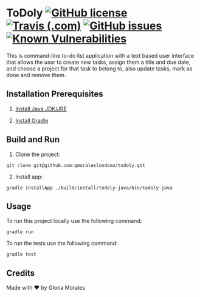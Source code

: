 # ToDoly [![GitHub license](https://img.shields.io/github/license/gmoraleslondono/todoly.svg)](https://github.com/gmoraleslondono/todoly/blob/master/LICENSE) [![Travis (.com)](https://img.shields.io/travis/com/gmoraleslondono/todoly.svg)](https://travis-ci.com/gmoraleslondono/todoly) [![GitHub issues](https://img.shields.io/github/issues/gmoraleslondono/todoly.svg)](https://github.com/gmoraleslondono/todoly/issues) [![Known Vulnerabilities](https://snyk.io/test/github/gmoraleslondono/todoly/badge.svg)](https://snyk.io/test/github/gmoraleslondono/todoly)

This is command-line to-do list application with a text based user interface that allows the user to create new tasks, assign them a title and due date, and choose a project for that task to belong to, also update tasks, mark as done and remove them.

## Installation Prerequisites

1. [Install Java JDK/JRE](https://www.oracle.com/technetwork/java/javase/downloads/index.html)

2. [Install Gradle](https://gradle.org/install/)

## Build and Run

1. Clone the project:

`git clone git@github.com:gmoraleslondono/todoly.git`

2. Install app:

`gradle installApp ./build/install/todoly-java/bin/todoly-java`

## Usage

To run this project locally use the following command:

`gradle run`

To run the tests use the following command:

`gradle test`

## Credits

Made with ❤ by Gloria Morales
